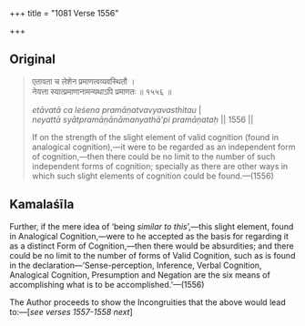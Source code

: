 +++
title = "1081 Verse 1556"

+++
## Original 
>
> एतावता च लेशेन प्रमाणत्वव्यवस्थितौ ।  
> नेयत्ता स्यात्प्रमाणानामन्यथाऽपि प्रमाणतः ॥ १५५६ ॥ 
>
> *etāvatā ca leśena pramāṇatvavyavasthitau* \|  
> *neyattā syātpramāṇānāmanyathā'pi pramāṇataḥ* \|\| 1556 \|\| 
>
> If on the strength of the slight element of valid cognition (found in analogical cognition),—it were to be regarded as an independent form of cognition,—then there could be no limit to the number of such independent forms of cognition; specially as there are other ways in which such slight elements of cognition could be found.—(1556)



## Kamalaśīla

Further, if the mere idea of ‘being *similar to this*’,—this slight element, found in Analogical Cognition,—were to he accepted as the basis for regarding it as a distinct Form of Cognition,—then there would be absurdities; and there could be no limit to the number of forms of Valid Cognition, such as is found in the declaration—‘Sense-perception, Inference, Verbal Cognition, Analogical Cognition, Presumption and Negation are the six means of accomplishing what is to be accomplished.’—(1556)

The Author proceeds to show the Incongruities that the above would lead to:—[*see verses 1557-1558 next*]


